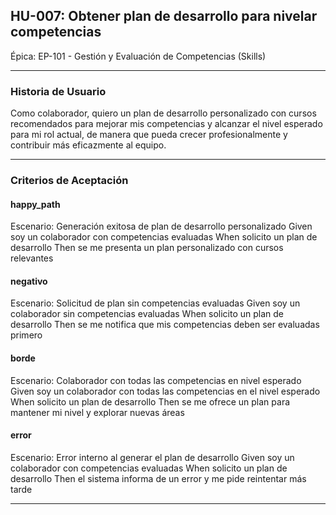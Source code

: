 ## HU-007: Obtener plan de desarrollo para nivelar competencias

Épica: EP-101 - Gestión y Evaluación de Competencias (Skills)  

---

### Historia de Usuario

Como colaborador, quiero un plan de desarrollo personalizado con cursos recomendados para mejorar mis competencias y alcanzar el nivel esperado para mi rol actual, de manera que pueda crecer profesionalmente y contribuir más eficazmente al equipo.

---

### Criterios de Aceptación

#### happy_path
Escenario: Generación exitosa de plan de desarrollo personalizado
  Given soy un colaborador con competencias evaluadas
  When solicito un plan de desarrollo
  Then se me presenta un plan personalizado con cursos relevantes

#### negativo
Escenario: Solicitud de plan sin competencias evaluadas
  Given soy un colaborador sin competencias evaluadas
  When solicito un plan de desarrollo
  Then se me notifica que mis competencias deben ser evaluadas primero

#### borde
Escenario: Colaborador con todas las competencias en nivel esperado
  Given soy un colaborador con todas las competencias en el nivel esperado
  When solicito un plan de desarrollo
  Then se me ofrece un plan para mantener mi nivel y explorar nuevas áreas

#### error
Escenario: Error interno al generar el plan de desarrollo
  Given soy un colaborador con competencias evaluadas
  When solicito un plan de desarrollo
  Then el sistema informa de un error y me pide reintentar más tarde

---

